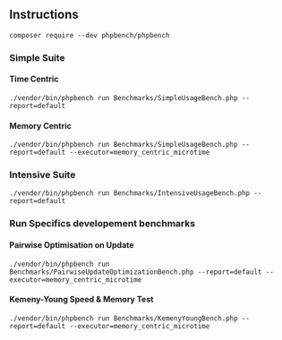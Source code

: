 ## Instructions

``` composer require --dev phpbench/phpbench ```

### Simple Suite

#### Time Centric

``` ./vendor/bin/phpbench run Benchmarks/SimpleUsageBench.php --report=default ```

#### Memory Centric

``` ./vendor/bin/phpbench run Benchmarks/SimpleUsageBench.php --report=default --executor=memory_centric_microtime ```

### Intensive Suite

``` ./vendor/bin/phpbench run Benchmarks/IntensiveUsageBench.php --report=default ```

### Run Specifics developement benchmarks

#### Pairwise Optimisation on Update

``` ./vendor/bin/phpbench run Benchmarks/PairwiseUpdateOptimizationBench.php --report=default --executor=memory_centric_microtime ```

#### Kemeny-Young Speed & Memory Test

``` ./vendor/bin/phpbench run Benchmarks/KemenyYoungBench.php --report=default --executor=memory_centric_microtime ```